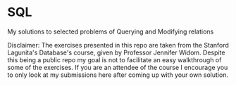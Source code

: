 # SQL
My solutions to selected problems of Querying and Modifying relations

Disclaimer:
The exercises presented in this repo are taken from the Stanford Lagunita's Database's course, given by Professor Jennifer Widom. 
Despite this being a public repo my goal is not to facilitate an easy walkthrough of some of the exercises. If you are an attendee of the course I encourage you to only look at my submissions here after coming up with your own solution.

